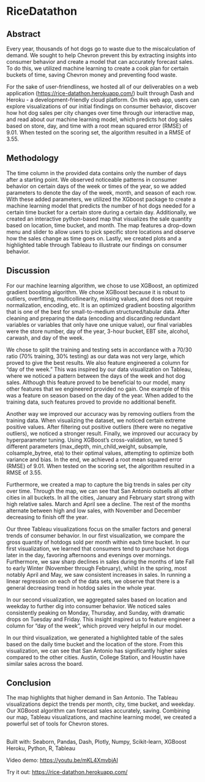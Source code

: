 # RiceDatathon

## Abstract
Every year, thousands of hot dogs go to waste due to the miscalculation of demand. We sought to help Chevron prevent this by extracting insights into consumer behavior and create a model that can accurately forecast sales. To do this, we utilized machine learning to create a cook plan for certain buckets of time, saving Chevron money and preventing food waste.

For the sake of user-friendliness, we hosted all of our deliverables on a web application (https://rice-datathon.herokuapp.com/) built through Dash and Heroku - a development-friendly cloud platform. On this web app, users can explore visualizations of our initial findings on consumer behavior, discover how hot dog sales per city changes over time through our interactive map, and read about our machine learning model, which predicts hot dog sales based on store, day, and time with a root mean squared error (RMSE) of 9.01. When tested on the scoring set, the algorithm resulted in a RMSE of 3.55.

## Methodology
The time column in the provided data contains only the number of days after a starting point. We observed noticeable patterns in consumer behavior on certain days of the week or times of the year, so we added parameters to denote the day of the week, month, and season of each row. With these added parameters, we utilized the XGboost package to create a machine learning model that predicts the number of hot dogs needed for a certain time bucket for a certain store during a certain day. Additionally, we created an interactive python-based map that visualizes the sale quantity based on location, time bucket, and month. The map features a drop-down menu and slider to allow users to pick specific store locations and observe how the sales change as time goes on. Lastly, we created plots and a highlighted table through Tableau to illustrate our findings on consumer behavior. 

## Discussion
For our machine learning algorithm, we chose to use XGBoost, an optimized gradient boosting algorithm. We chose XGBoost because it is robust to outliers, overfitting, multicollinearity, missing values, and does not require normalization, encoding, etc. It is an optimized gradient boosting algorithm that is one of the best for small-to-medium structured/tabular data. After cleaning and preparing the data (encoding and discarding redundant variables or variables that only have one unique value), our final variables were the store number, day of the year, 3-hour bucket, EBT site, alcohol, carwash, and day of the week. 

We chose to split the training and testing sets in accordance with a 70/30 ratio (70% training, 30% testing) as our data was not very large, which proved to give the best results. We also feature engineered a column for “day of the week.” This was inspired by our data visualization on Tableau, where we noticed a pattern between the days of the week and hot dog sales. Although this feature proved to be beneficial to our model, many other features that we engineered provided no gain. One example of this was a feature on season based on the day of the year. When added to the training data, such features proved to provide no additional benefit. 

Another way we improved our accuracy was by removing outliers from the training data. When visualizing the dataset, we noticed certain extreme positive values. After filtering out positive outliers (there were no negative outliers), we noticed a stronger result. Finally, we improved our accuracy by hyperparameter tuning. Using XGBoost’s cross-validation, we tuned 5 different parameters (max_depth, min_child_weight, subsample, colsample_bytree, eta) to their optimal values, attempting to optimize both variance and bias. In the end, we achieved a root mean squared error (RMSE) of 9.01. When tested on the scoring set, the algorithm resulted in a RMSE of 3.55.

Furthermore, we created a map to capture the big trends in sales per city over time. Through the map, we can see that San Antonio outsells all other cities in all buckets. In all the cities, January and February start strong with high relative sales. March and April see a decline. The rest of the months alternate between high and low sales, with November and December decreasing to finish off the year. 

Our three Tableau visualizations focus on the smaller factors and general trends of consumer behavior. In our first visualization, we compare the gross quantity of hotdogs sold per month within each time bucket. In our first visualization, we learned that consumers tend to purchase hot dogs later in the day, favoring afternoons and evenings over mornings. Furthermore, we saw sharp declines in sales during the months of late Fall to early Winter (November through February), whilst in the spring, most notably April and May, we saw consistent increases in sales. In running a linear regression on each of the data sets, we observe that there is a general decreasing trend in hotdog sales in the whole year.

In our second visualization, we aggregated sales based on location and weekday to further dig into consumer behavior. We noticed sales consistently peaking on Monday, Thursday, and Sunday, with dramatic drops on Tuesday and Friday. This insight inspired us to feature engineer a column for “day of the week”, which proved very helpful in our model.

In our third visualization, we generated a highlighted table of the sales based on the daily time bucket and the location of the store. From this visualization, we can see that San Antonio has significantly higher sales compared to the other cities. Austin, College Station, and Houstin have similar sales across the board. 

## Conclusion
The map highlights that higher demand in San Antonio. The Tableau visualizations depict the trends per month, city, time bucket, and weekday. Our XGBoost algorithm can forecast sales accurately, saving. Combining our map, Tableau visualizations, and machine learning model, we created a powerful set of tools for Chevron stores.

##

Built with: Seaborn, Pandas, Dash, Plotly, Numpy, Scikit-learn, XGBoost Heroku, Python, R, Tableau

Video demo: https://youtu.be/mKL4XmvbjAI

Try it out: https://rice-datathon.herokuapp.com/

